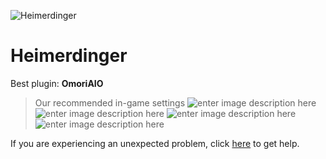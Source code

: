   ![Heimerdinger]()
# Heimerdinger

 Best plugin: **OmoriAIO**
 


> Our recommended in-game settings
![enter image description here](https://cdn.discordapp.com/attachments/1002870414852227173/1025057413528821930/heimerdinger_1.PNG)
![enter image description here](https://cdn.discordapp.com/attachments/1002870414852227173/1025057413897928817/heimerdinger_2.PNG)
![enter image description here](https://cdn.discordapp.com/attachments/1002870414852227173/1025057414329946172/heimerdinger_3.PNG)
![enter image description here](https://cdn.discordapp.com/attachments/1002870414852227173/1025057414829060198/heimerdinger_4.PNG)

If you are experiencing an unexpected problem, click [here](https://github.com/y1n/BGX.Support/tree/main/%F0%9F%87%AC%F0%9F%87%A7%20English) to get help.
